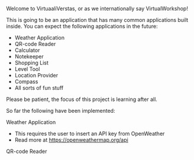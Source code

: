 Welcome to VirtuaaliVerstas, or as we internationally say VirtualWorkshop!

This is going to be an application that has many common applications built inside.
You can expect the following applications in the future:
 - Weather Application
 - QR-code Reader
 - Calculator
 - Notekeeper
 - Shopping List
 - Level Tool
 - Location Provider
 - Compass
 - All sorts of fun stuff

Please be patient, the focus of this project is learning after all.


So far the following have been implemented:

Weather Application
 - This requires the user to insert an API key from OpenWeather
 - Read more at https://openweathermap.org/api

QR-code Reader
